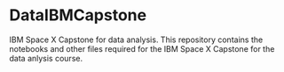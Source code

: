 # DataIBMCapstone
IBM Space X Capstone for data analysis.
This repository contains the notebooks and other files required for the IBM Space X Capstone for the data anlysis course.
